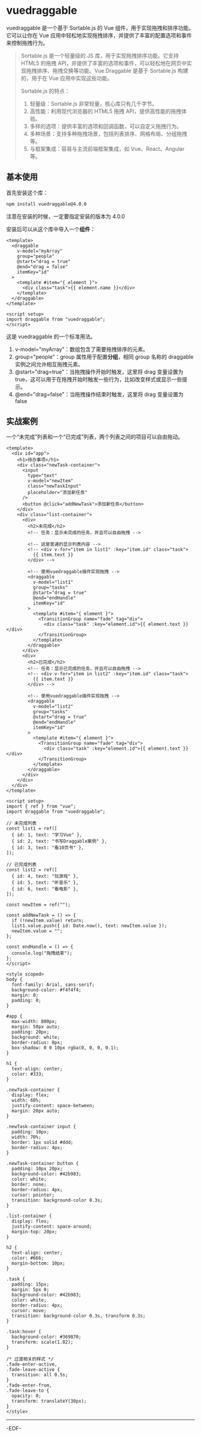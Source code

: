 # vuedraggable

vuedraggable 是一个基于 Sortable.js 的 Vue 组件，用于实现拖拽和排序功能。它可以让你在 Vue 应用中轻松地实现拖拽排序，并提供了丰富的配置选项和事件来控制拖拽行为。

> Sortable.js 是一个轻量级的 JS 库，用于实现拖拽排序功能。它支持 HTML5 的拖拽 API，并提供了丰富的选项和事件，可以轻松地在网页中实现拖拽排序、拖拽交换等功能。Vue.Draggable 是基于 Sortable.js 构建的，用于在 Vue 应用中实现这些功能。
>
> Sortable.js 的特点：
>
> 1.  轻量级：Sortable.js 非常轻量，核心库只有几千字节。
> 2.  高性能：利用现代浏览器的 HTML5 拖拽 API，提供高性能的拖拽体验。
> 3.  多样的选项：提供丰富的选项和回调函数，可以自定义拖拽行为。
> 4.  多种场景：支持多种拖拽场景，包括列表排序、网格布局、分组拖拽等。
> 5.  与框架集成：容易与主流前端框架集成，如 Vue、React、Angular 等。

## **基本使用**

首先安装这个库：

```bash
npm install vuedraggable@4.0.0
```

注意在安装的时候，一定要指定安装的版本为 4.0.0

安装后可以从这个库中导入一个**组件**：

```vue
<template>
  <draggable
    v-model="myArray"
    group="people"
    @start="drag = true"
    @end="drag = false"
    itemKey="id"
  >
    <template #item="{ element }">
      <div class="task">{{ element.name }}</div>
    </template>
  </draggable>
</template>

<script setup>
import draggable from "vuedraggable";
</script>
```

这是 vuedraggable 的一个标准用法。

1. v-model="myArray"：数组包含了需要拖拽排序的元素。
2. group="people"：group 属性用于配置**分组**，相同 group 名称的 draggable 实例之间允许相互拖拽元素。
3. @start="drag=true"：当拖拽操作开始时触发，这里将 drag 变量设置为 true，这可以用于在拖拽开始时触发一些行为，比如改变样式或显示一些提示。
4. @end="drag=false"：当拖拽操作结束时触发，这里将 drag 变量设置为 false

## **实战案例**

一个“未完成”列表和一个“已完成”列表，两个列表之间的项目可以自由拖动。

```vue
<template>
  <div id="app">
    <h1>待办事项</h1>
    <div class="newTask-container">
      <input
        type="text"
        v-model="newItem"
        class="newTaskInput"
        placeholder="添加新任务"
      />
      <button @click="addNewTask">添加新任务</button>
    </div>
    <div class="list-container">
      <div>
        <h2>未完成</h2>
        <!-- 任务：显示未完成的任务，并且可以自由拖拽 -->

        <!-- 这是普通的显示列表内容 -->
        <!-- <div v-for="item in list1" :key="item.id" class="task">
          {{ item.text }}
        </div> -->

        <!-- 使用vuedraggable插件实现拖拽 -->
        <draggable
          v-model="list1"
          group="tasks"
          @start="drag = true"
          @end="endHandle"
          itemKey="id"
        >
          <template #item="{ element }">
            <TransitionGroup name="fade" tag="div">
              <div class="task" :key="element.id">{{ element.text }}</div>
            </TransitionGroup>
          </template>
        </draggable>
      </div>
      <div>
        <h2>已完成</h2>
        <!-- 任务：显示已完成的任务，并且可以自由拖拽 -->
        <!-- <div v-for="item in list2" :key="item.id" class="task">
          {{ item.text }}
        </div> -->

        <!-- 使用vuedraggable插件实现拖拽 -->
        <draggable
          v-model="list2"
          group="tasks"
          @start="drag = true"
          @end="endHandle"
          itemKey="id"
        >
          <template #item="{ element }">
            <TransitionGroup name="fade" tag="div">
              <div class="task" :key="element.id">{{ element.text }}</div>
            </TransitionGroup>
          </template>
        </draggable>
      </div>
    </div>
  </div>
</template>

<script setup>
import { ref } from "vue";
import draggable from "vuedraggable";

// 未完成列表
const list1 = ref([
  { id: 1, text: "学习Vue" },
  { id: 2, text: "书写Draggable案例" },
  { id: 3, text: "看10页书" },
]);

// 已完成列表
const list2 = ref([
  { id: 4, text: "玩游戏" },
  { id: 5, text: "听音乐" },
  { id: 6, text: "看电影" },
]);

const newItem = ref("");

const addNewTask = () => {
  if (!newItem.value) return;
  list1.value.push({ id: Date.now(), text: newItem.value });
  newItem.value = "";
};

const endHandle = () => {
  console.log("拖拽结束");
};
</script>

<style scoped>
body {
  font-family: Arial, sans-serif;
  background-color: #f4f4f4;
  margin: 0;
  padding: 0;
}

#app {
  max-width: 800px;
  margin: 50px auto;
  padding: 20px;
  background: white;
  border-radius: 8px;
  box-shadow: 0 0 10px rgba(0, 0, 0, 0.1);
}

h1 {
  text-align: center;
  color: #333;
}

.newTask-container {
  display: flex;
  width: 60%;
  justify-content: space-between;
  margin: 20px auto;
}

.newTask-container input {
  padding: 10px;
  width: 70%;
  border: 1px solid #ddd;
  border-radius: 4px;
}

.newTask-container button {
  padding: 10px 20px;
  background-color: #42b983;
  color: white;
  border: none;
  border-radius: 4px;
  cursor: pointer;
  transition: background-color 0.3s;
}

.list-container {
  display: flex;
  justify-content: space-around;
  margin-top: 20px;
}

h2 {
  text-align: center;
  color: #666;
  margin-bottom: 10px;
}

.task {
  padding: 15px;
  margin: 5px 0;
  background-color: #42b983;
  color: white;
  border-radius: 4px;
  cursor: move;
  transition: background-color 0.3s, transform 0.3s;
}

.task:hover {
  background-color: #369870;
  transform: scale(1.02);
}

/* 过渡相关的样式 */
.fade-enter-active,
.fade-leave-active {
  transition: all 0.5s;
}
.fade-enter-from,
.fade-leave-to {
  opacity: 0;
  transform: translateY(30px);
}
</style>
```

---

-EOF-
